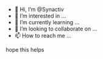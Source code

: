 - 👋 Hi, I’m @Synactiv
- 👀 I’m interested in ...
- 🌱 I’m currently learning ...
- 💞️ I’m looking to collaborate on ...
- 📫 How to reach me ...

<!---
Synactiv/Synactiv is a ✨ special ✨ repository because its `README.md` (this file) appears on your GitHub profile.
You can click the Preview link to take a look at your changes.
--->

hope this helps
